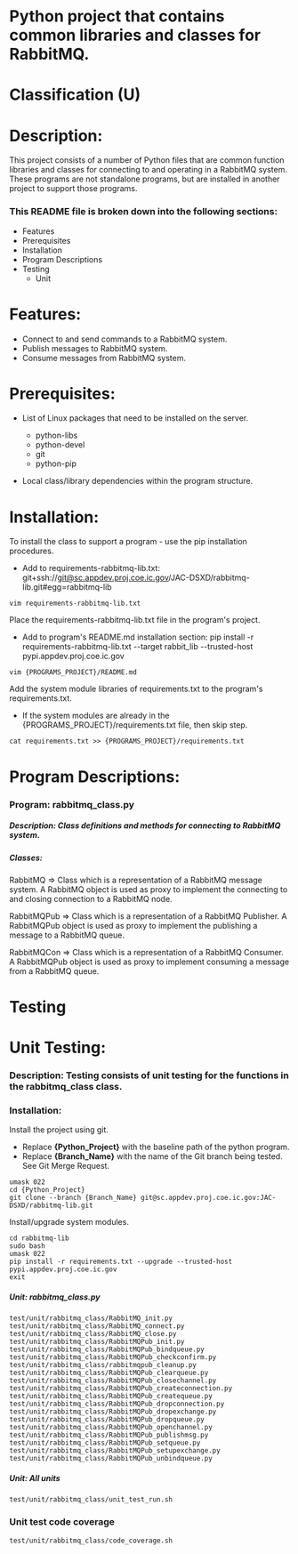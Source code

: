 # Python project that contains common libraries and classes for RabbitMQ.
# Classification (U)

# Description:
  This project consists of a number of Python files that are common function libraries and classes for connecting to and operating in a RabbitMQ system.  These programs are not standalone programs, but are installed in another project to support those programs.


###  This README file is broken down into the following sections:
 * Features
 * Prerequisites
 * Installation
 * Program Descriptions
 * Testing
   - Unit

# Features:
 * Connect to and send commands to a RabbitMQ system.
 * Publish messages to RabbitMQ system.
 * Consume messages from RabbitMQ system.

# Prerequisites:

  * List of Linux packages that need to be installed on the server.
    - python-libs
    - python-devel
    - git
    - python-pip

  * Local class/library dependencies within the program structure.


# Installation:

To install the class to support a program - use the pip installation procedures.
  * Add to requirements-rabbitmq-lib.txt:
      git+ssh://git@sc.appdev.proj.coe.ic.gov/JAC-DSXD/rabbitmq-lib.git#egg=rabbitmq-lib

```
vim requirements-rabbitmq-lib.txt
```

Place the requirements-rabbitmq-lib.txt file in the program's project.
  * Add to program's README.md installation section:
      pip install -r requirements-rabbitmq-lib.txt --target rabbit_lib --trusted-host pypi.appdev.proj.coe.ic.gov
```
vim {PROGRAMS_PROJECT}/README.md
```

Add the system module libraries of requirements.txt to the program's requirements.txt.
  *  If the system modules are already in the {PROGRAMS_PROJECT}/requirements.txt file, then skip step.
```
cat requirements.txt >> {PROGRAMS_PROJECT}/requirements.txt
```

# Program Descriptions:
### Program: rabbitmq_class.py
##### Description: Class definitions and methods for connecting to RabbitMQ system.
##### Classes:
  RabbitMQ => Class which is a representation of a RabbitMQ message system.  A RabbitMQ object is used as proxy to implement the connecting to and closing connection to a RabbitMQ node.


  RabbitMQPub => Class which is a representation of a RabbitMQ Publisher.  A RabbitMQPub object is used as proxy to implement the publishing a message to a RabbitMQ queue.


  RabbitMQCon => Class which is a representation of a RabbitMQ Consumer.  A RabbitMQPub object is used as proxy to implement consuming a message from a RabbitMQ queue.


# Testing

# Unit Testing:

### Description: Testing consists of unit testing for the functions in the rabbitmq_class class.

### Installation:

Install the project using git.
  * Replace **{Python_Project}** with the baseline path of the python program.
  * Replace **{Branch_Name}** with the name of the Git branch being tested.  See Git Merge Request.

```
umask 022
cd {Python_Project}
git clone --branch {Branch_Name} git@sc.appdev.proj.coe.ic.gov:JAC-DSXD/rabbitmq-lib.git
```

Install/upgrade system modules.
```
cd rabbitmq-lib
sudo bash
umask 022
pip install -r requirements.txt --upgrade --trusted-host pypi.appdev.proj.coe.ic.gov
exit
```

##### Unit:  rabbitmq_class.py
```
test/unit/rabbitmq_class/RabbitMQ_init.py
test/unit/rabbitmq_class/RabbitMQ_connect.py
test/unit/rabbitmq_class/RabbitMQ_close.py
test/unit/rabbitmq_class/RabbitMQPub_init.py
test/unit/rabbitmq_class/RabbitMQPub_bindqueue.py
test/unit/rabbitmq_class/RabbitMQPub_checkconfirm.py
test/unit/rabbitmq_class/rabbitmqpub_cleanup.py
test/unit/rabbitmq_class/RabbitMQPub_clearqueue.py
test/unit/rabbitmq_class/RabbitMQPub_closechannel.py
test/unit/rabbitmq_class/RabbitMQPub_createconnection.py
test/unit/rabbitmq_class/RabbitMQPub_createqueue.py
test/unit/rabbitmq_class/RabbitMQPub_dropconnection.py
test/unit/rabbitmq_class/RabbitMQPub_dropexchange.py
test/unit/rabbitmq_class/RabbitMQPub_dropqueue.py
test/unit/rabbitmq_class/RabbitMQPub_openchannel.py
test/unit/rabbitmq_class/RabbitMQPub_publishmsg.py
test/unit/rabbitmq_class/RabbitMQPub_setqueue.py
test/unit/rabbitmq_class/RabbitMQPub_setupexchange.py
test/unit/rabbitmq_class/RabbitMQPub_unbindqueue.py
```

##### Unit:  All units
```
test/unit/rabbitmq_class/unit_test_run.sh
```

### Unit test code coverage
```
test/unit/rabbitmq_class/code_coverage.sh
```

